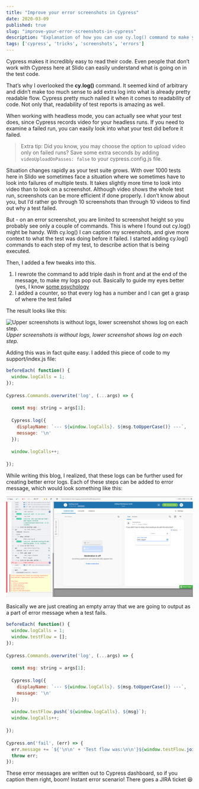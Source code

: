 ```yaml
---
title: "Improve your error screenshots in Cypress"
date: 2020-03-09
published: true
slug: "improve-your-error-screenshots-in-cypress"
description: "Explanation of how you can use cy.log() command to make your screenshots more readable and your debugging experience even faster."
tags: ['cypress', 'tricks', 'screenshots', 'errors']
---
```

Cypress makes it incredibly easy to read their code. Even people that don’t work with Cypress here at Slido can easily understand what is going on in the test code.

That’s why I overlooked the **cy.log()** command. It seemed kind of arbitrary and didn’t make too much sense to add extra log into what is already pretty readable flow. Cypress pretty much nailed it when it comes to readability of code. Not only that, readability of test reports is amazing as well.

When working with headless mode, you can actually see what your test does, since Cypress records video for your headless runs. If you need to examine a failed run, you can easily look into what your test did before it failed.
>Extra tip: Did you know, you may choose the option to upload video only on failed runs? Save some extra seconds by adding `videoUploadOnPasses: false` to your cypress.config.js file.

Situation changes rapidly as your test suite grows. With over 1000 tests here in Slido we sometimes face a situation where we sometimes have to look into failures of multiple tests. It takes slightly more time to look into video than to look on a screenshot. Although video shows the whole test run, screenshots can be more efficient if done properly. I don’t know about you, but I’d rather go through 10 screenshots than through 10 videos to find out why a test failed.

But - on an error screenshot, you are limited to screenshot height so you probably see only a couple of commands. This is where I found out cy.log() might be handy. With cy.log() I can caption my screenshots, and give more context to what the test was doing before it failed. I started adding cy.log() commands to each step of my test, to describe action that is being executed.

Then, I added a few tweaks into this.

1. I rewrote the command to add triple dash in front and at the end of the message, to make my logs pop out. Basically to guide my eyes better (yes, I know [some psychology](/what-psychology-taught-me-about-qa)
2. I added a counter, so that every log has a number and I can get a grasp of where the test failed

The result looks like this:

![Upper screenshots is without logs, lower screenshot shows log on each step.](log-comparison.png)
*Upper screenshots is without logs, lower screenshot shows log on each step.*

Adding this was in fact quite easy. I added this piece of code to my support/index.js file:

```js
beforeEach( function() {
  window.logCalls = 1;
});

Cypress.Commands.overwrite('log', (...args) => {

  const msg: string = args[1];

  Cypress.log({
    displayName: `--- ${window.logCalls}. ${msg.toUpperCase()} ---`,
    message: '\n'
  });

  window.logCalls++;

});
```
While writing this blog, I realized, that these logs can be further used for creating better error logs. Each of these steps can be added to error message, which would look something like this:

![Error report in Cypress log](2.png)

Basically we are just creating an empty array that we are going to output as a part of error message when a test fails.

```js
beforeEach( function() {
  window.logCalls = 1;
  window.testFlow = [];
});

Cypress.Commands.overwrite('log', (...args) => {

  const msg: string = args[1];

  Cypress.log({
    displayName: `--- ${window.logCalls}. ${msg.toUpperCase()} ---`,
    message: '\n'
  });

  window.testFlow.push(`${window.logCalls}. ${msg}`);
  window.logCalls++;

});

Cypress.on('fail', (err) => {
  err.message += `${'\n\n' + 'Test flow was:\n\n'}${window.testFlow.join('\n')}`;
  throw err;
});
```

These error messages are written out to Cypress dashboard, so if you caption them right, boom! Instant error scenario! There goes a JIRA ticket 😆
